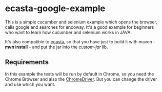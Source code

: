 # ecasta-google-example

This is a simple cucumber and selenium example which opens the browser, calls google and searches for encoway. It's a good example for beginners who want to learn how cucumber and selenium works in JAVA.

It's also compatible to [ecasta](https://github.com/encoway/ecasta), so that you have just to build it with maven - **mvn install** - and put the jar into the _custom-jar_ lib. 

## Requirements
In this example the tests will be run by default in Chrome, so you need the Chrome Browser and also the [ChromeDriver](https://sites.google.com/a/chromium.org/chromedriver/downloads). But you can change the driver and use which you want.
